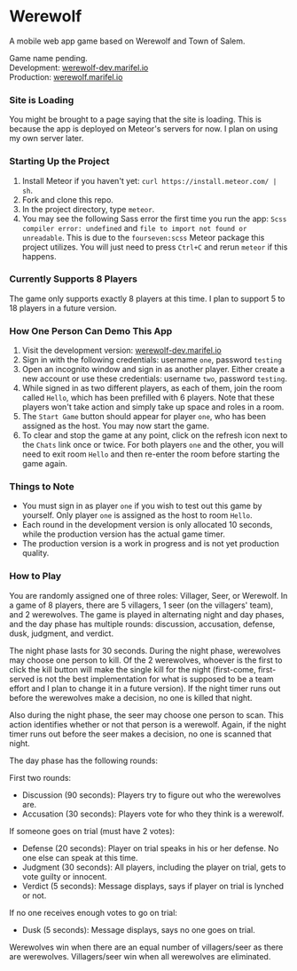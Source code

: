 # Werewolf
A mobile web app game based on Werewolf and Town of Salem.  

Game name pending.  
Development: [werewolf-dev.marifel.io](http://werewolf-dev.marifel.io/)  
Production: [werewolf.marifel.io](http://werewolf.marifel.io/)

### Site is Loading
You might be brought to a page saying that the site is loading.  This is because the app is deployed on Meteor's servers for now.  I plan on using my own server later.

### Starting Up the Project
1. Install Meteor if you haven't yet: `curl https://install.meteor.com/ | sh`.
2. Fork and clone this repo.
3. In the project directory, type `meteor`.
4. You may see the following Sass error the first time you run the app: `Scss compiler error: undefined` and `file to import not found or unreadable`.  This is due to the `fourseven:scss` Meteor package this project utilizes.  You will just need to press `Ctrl+C` and rerun `meteor` if this happens.

### Currently Supports 8 Players
The game only supports exactly 8 players at this time.  I plan to support 5 to 18 players in a future version.

### How One Person Can Demo This App
1. Visit the development version: [werewolf-dev.marifel.io](http://werewolf-dev.marifel.io/)
2. Sign in with the following credentials: username `one`, password `testing`
3. Open an incognito window and sign in as another player.  Either create a new account or use these credentials: username `two`, password `testing`.
4. While signed in as two different players, as each of them, join the room called `Hello`, which has been prefilled with 6 players.  Note that these players won't take action and simply take up space and roles in a room.
5. The `Start Game` button should appear for player `one`, who has been assigned as the host.  You may now start the game.
6. To clear and stop the game at any point, click on the refresh icon next to the `Chats` link once or twice.  For both players `one` and the other, you will need to exit room `Hello` and then re-enter the room before starting the game again.

### Things to Note
- You must sign in as player `one` if you wish to test out this game by yourself.  Only player `one` is assigned as the host to room `Hello`.
- Each round in the development version is only allocated 10 seconds, while the production version has the actual game timer.
- The production version is a work in progress and is not yet production quality.

### How to Play
You are randomly assigned one of three roles: Villager, Seer, or Werewolf.  In a game of 8 players, there are 5 villagers, 1 seer (on the villagers' team), and 2 werewolves.  The game is played in alternating night and day phases, and the day phase has multiple rounds: discussion, accusation, defense, dusk, judgment, and verdict.

The night phase lasts for 30 seconds.  During the night phase, werewolves may choose one person to kill.  Of the 2 werewolves, whoever is the first to click the kill button will make the single kill for the night (first-come, first-served is not the best implementation for what is supposed to be a team effort and I plan to change it in a future version).  If the night timer runs out before the werewolves make a decision, no one is killed that night.

Also during the night phase, the seer may choose one person to scan.  This action identifies whether or not that person is a werewolf.  Again, if the night timer runs out before the seer makes a decision, no one is scanned that night.

The day phase has the following rounds:

First two rounds:  
- Discussion (90 seconds): Players try to figure out who the werewolves are.
- Accusation (30 seconds): Players vote for who they think is a werewolf.

If someone goes on trial (must have 2 votes):  
- Defense (20 seconds): Player on trial speaks in his or her defense.  No one else can speak at this time.
- Judgment (30 seconds): All players, including the player on trial, gets to vote guilty or innocent.
- Verdict (5 seconds): Message displays, says if player on trial is lynched or not.

If no one receives enough votes to go on trial:  
- Dusk (5 seconds): Message displays, says no one goes on trial.

Werewolves win when there are an equal number of villagers/seer as there are werewolves.  Villagers/seer win when all werewolves are eliminated.



